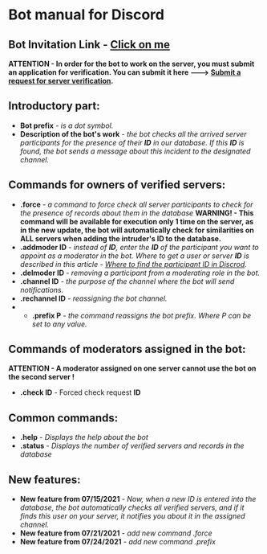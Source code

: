 # Bot manual for Discord

## Bot Invitation Link - [Click on me](https://discord.com/api/oauth2/authorize?client_id=583233909211267072&permissions=2148392129&scope=bot)

**ATTENTION - In order for the bot to work on the server, you must submit an application for verification. You can submit it here ---> [Submit a request for server verification](https://docs.google.com/forms/d/1YBB72PuJw3GGwKzqIlxuBeXeFMajOL0vVb84iLrTog8).**

## Introductory part:

- **Bot prefix** - *is a dot symbol.*
- **Description of the bot's work** - *the bot checks all the arrived server participants for the presence of their **ID** in our database. If this **ID** is found, the bot sends a message about this incident to the designated channel.*

## Commands for owners of verified servers:

- **.force** - *a command to force check all server participants to check for the presence of records about them in the database* **WARNING! - This command will be available for execution only 1 time on the server, as in the new update, the bot will automatically check for similarities on ALL servers when adding the intruder's ID to the database.**
- **.addmoder ID** - *instead of **ID**, enter the **ID** of the participant you want to appoint as a moderator in the bot. Where to get a user or server **ID** is described in this article - [Where to find the participant ID in Discrod](https://support.discord.com/hc/en-us/articles/206346498-Where-can-I-find-my-User-Server-Message-ID-).*
- **.delmoder ID** - *removing a participant from a moderating role in the bot.* 
- **.channel ID** - *the purpose of the channel where the bot will send notifications.*
- **.rechannel ID** - *reassigning the bot channel.*
- - **.prefix P** - *the command reassigns the bot prefix. Where P can be set to any value.*

## Commands of moderators assigned in the bot:

**ATTENTION - A moderator assigned on one server cannot use the bot on the second server !**

- **.check ID** - Forced check request **ID**

## Common commands:

- **.help** - *Displays the help about the bot*
- **.status** - *Displays the number of verified servers and records in the database*

## New features:

- **New feature from 07/15/2021** - *Now, when a new ID is entered into the database, the bot automatically checks all verified servers, and if it finds this user on your server, it notifies you about it in the assigned channel.*
- **New feature from 07/21/2021** - *add new command .force*
- **New feature from 07/24/2021** - *add new command .prefix*
